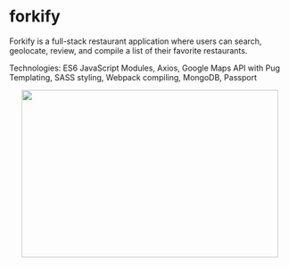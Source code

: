 # forkify

Forkify is a full-stack restaurant application where users can search, geolocate, review, and compile a list of their favorite restaurants.

Technologies: ES6 JavaScript Modules, Axios, Google Maps API with Pug Templating, SASS styling, Webpack compiling, MongoDB, Passport 


<p align="center">
  <img width="460" height="300" src="http://www.fillmurray.com/460/300">
</p>


